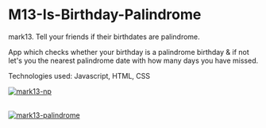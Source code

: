 # M13-Is-Birthday-Palindrome




mark13. Tell your friends if their birthdates are palindrome.

App which checks whether your birthday is a palindrome birthday & if not let's you the nearest palindrome date with how many days you have missed.

Technologies used: Javascript, HTML, CSS

<a href="https://postimg.cc/WFy647hP" target="_blank"><img src="https://i.postimg.cc/7hHBms4b/mark13-np.png" alt="mark13-np"/></a><br/><br/>

<a href="https://postimg.cc/Z9VxGmmn" target="_blank"><img src="https://i.postimg.cc/hjqZ743L/mark13-palindrome.png" alt="mark13-palindrome"/></a><br/><br/>

